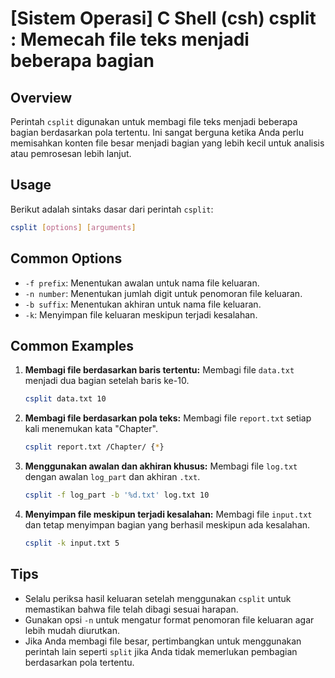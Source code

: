 # [Sistem Operasi] C Shell (csh) csplit <Membagi file teks>: Memecah file teks menjadi beberapa bagian

## Overview
Perintah `csplit` digunakan untuk membagi file teks menjadi beberapa bagian berdasarkan pola tertentu. Ini sangat berguna ketika Anda perlu memisahkan konten file besar menjadi bagian yang lebih kecil untuk analisis atau pemrosesan lebih lanjut.

## Usage
Berikut adalah sintaks dasar dari perintah `csplit`:

```bash
csplit [options] [arguments]
```

## Common Options
- `-f prefix`: Menentukan awalan untuk nama file keluaran.
- `-n number`: Menentukan jumlah digit untuk penomoran file keluaran.
- `-b suffix`: Menentukan akhiran untuk nama file keluaran.
- `-k`: Menyimpan file keluaran meskipun terjadi kesalahan.

## Common Examples

1. **Membagi file berdasarkan baris tertentu:**
   Membagi file `data.txt` menjadi dua bagian setelah baris ke-10.
   ```bash
   csplit data.txt 10
   ```

2. **Membagi file berdasarkan pola teks:**
   Membagi file `report.txt` setiap kali menemukan kata "Chapter".
   ```bash
   csplit report.txt /Chapter/ {*}
   ```

3. **Menggunakan awalan dan akhiran khusus:**
   Membagi file `log.txt` dengan awalan `log_part` dan akhiran `.txt`.
   ```bash
   csplit -f log_part -b '%d.txt' log.txt 10
   ```

4. **Menyimpan file meskipun terjadi kesalahan:**
   Membagi file `input.txt` dan tetap menyimpan bagian yang berhasil meskipun ada kesalahan.
   ```bash
   csplit -k input.txt 5
   ```

## Tips
- Selalu periksa hasil keluaran setelah menggunakan `csplit` untuk memastikan bahwa file telah dibagi sesuai harapan.
- Gunakan opsi `-n` untuk mengatur format penomoran file keluaran agar lebih mudah diurutkan.
- Jika Anda membagi file besar, pertimbangkan untuk menggunakan perintah lain seperti `split` jika Anda tidak memerlukan pembagian berdasarkan pola tertentu.
